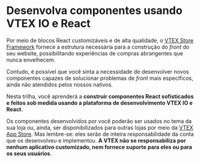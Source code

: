 # Desenvolva componentes usando VTEX IO e React

Por meio de blocos React customizáveis e de alta qualidade, o [VTEX Store Framework](https://vtex.io/docs/getting-started/build-stores-with-store-framework/1/) fornece a estrutura necessária para a construção do *front* do seu website, possibilitando experiências de compras abrangentes que nunca envelhecem.

Contudo, é possível que você sinta a necessidade de desenvolver novos componentes capazes de solucionar problemas de *front* mais específicos, ainda não atendidos pelos nossos nativos.

Nesta trilha, você aprenderá a **construir componentes React sofisticados e feitos sob medida usando a plataforma de desenvolvimento VTEX IO e React**.

Os componentes desenvolvidos por você poderão ser usados no tema da sua loja ou, ainda, ser disponibilizados para outras lojas por meio da [VTEX App Store](https://extensions.myvtex.com/). Mas lembre-se: eles serão de inteira responsabilidade da conta que os desenvolveu e implementou. **A VTEX não se responsabiliza por nenhum aplicativo customizado, nem fornece suporte para eles ou para os seus usuários**.
